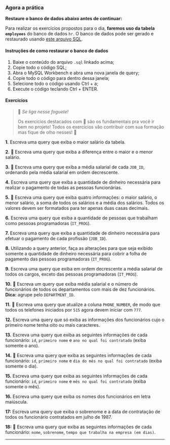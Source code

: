 ### Agora a prática

**Restaure o banco de dados abaixo antes de continuar:**

Para realizar os exercícios propostos para o dia, **faremos uso da
tabela `employees`** do banco de dados `hr`. O banco
de dados pode ser gerado e restaurado usando [este arquivo
SQL](https://assets.app.betrybe.com/back-end/sql/hr-cebf8bc2a5bb252bc470ae28943604c6.sql).

#### Instruções de como restaurar o banco de dados

1.  Baixe o conteúdo do arquivo `.sql` linkado acima;
2.  Copie todo o código SQL;
3.  Abra o MySQL Workbench e abra uma nova janela de query;
4.  Copie todo o código para dentro dessa janela;
5.  Selecione todo o código usando Ctrl + a;
6.  Execute o código teclando Ctrl + ENTER.

#### Exercícios

>
> 🚀 *Se liga nesse foguete!*
>
>
>
> Os exercícios destacados com 🚀 são os fundamentais pra você ir bem no
> projeto! Todos os exercícios vão contribuir com sua formação mas fique
> de olho nesses! 👀
>

**1.** Escreva uma query que exiba o maior salário da tabela.

**2.** 🚀 Escreva uma query que exiba a diferença entre o maior e o menor
salário.

**3.** 🚀 Escreva uma query que exiba a média salarial de cada
`JOB_ID`, ordenando pela média salarial em ordem decrescente.

**4.** Escreva uma query que exiba a quantidade de dinheiro necessária
para realizar o pagamento de todas as pessoas funcionárias.

**5.** 🚀 Escreva uma query que exiba quatro informações: o maior
salário, o menor salário, a soma de todos os salários e a média dos
salários. Todos os valores devem ser formatados para ter apenas duas
casas decimais.

**6.** Escreva uma query que exiba a quantidade de pessoas que trabalham
como pessoas programadoras (`IT_PROG`).

**7.** Escreva uma query que exiba a quantidade de dinheiro necessária
para efetuar o pagamento de cada profissão (`JOB_ID`).

**8.** Utilizando a query anterior, faça as alterações para que seja
exibido somente a quantidade de dinheiro necessária para cobrir a folha
de pagamento das pessoas programadoras (`IT_PROG`).

**9.** Escreva uma query que exiba em ordem decrescente a média salarial
de todos os cargos, exceto das pessoas programadoras
(`IT_PROG`).

**10.** 🚀 Escreva um query que exiba média salarial e o número de
funcionários de todos os departamentos com mais de dez funcionários.
**Dica:** agrupe pelo `DEPARTMENT_ID`.

**11.** 🚀 Escreva uma query que atualize a coluna
`PHONE_NUMBER`, de modo que todos os telefones iniciados por
`515` agora devem iniciar com `777`.

**12.** Escreva uma query que só exiba as informações dos funcionários
cujo o primeiro nome tenha oito ou mais caracteres.

**13.** Escreva uma query que exiba as seguintes informações de cada
funcionário: `id`, `primeiro nome` e
`ano no qual foi contratado` (exiba somente o ano).

**14.** 🚀 Escreva uma query que exiba as seguintes informações de cada
funcionário: `id`, `primeiro nome` e
`dia do mês no qual foi contratado` (exiba somente o dia).

**15.** Escreva uma query que exiba as seguintes informações de cada
funcionário: `id`, `primeiro nome` e
`mês no qual foi contratado` (exiba somente o mês).

**16.** Escreva uma query que exiba os nomes dos funcionários em letra
maiúscula.

**17:** Escreva uma query que exiba o sobrenome e a data de contratação
de todos os funcionário contratados em julho de 1987.

**18:** 🚀 Escreva uma query que exiba as seguintes informações de cada
funcionário: `nome`, `sobrenome`,
`tempo que trabalha na empresa (em dias)`.

------------------------------------------------------------------------
